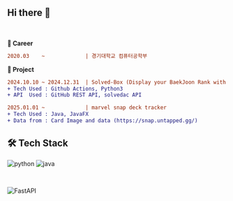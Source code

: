 ## Hi there 👋
<br>

**💼 Career**

```diff
2020.03    ~             | 경기대학교 컴퓨터공학부
```

**🎯 Project**

```diff
2024.10.10 ~ 2024.12.31  | Solved-Box (Display your BaekJoon Rank with solved.ac)
+ Tech Used : Github Actions, Python3
+ API  Used : GitHub REST API, solvedac API

2025.01.01 ~             | marvel snap deck tracker
+ Tech Used : Java, JavaFX
+ Data from : Card Image and data (https://snap.untapped.gg/)
```

## **🛠️ Tech Stack**
<!-- language-->
![python](https://img.shields.io/badge/python-3776AB?style=for-the-badge&logo=python&logoColor=white)
![java](https://img.shields.io/badge/Java-ED8B00?style=for-the-badge&logo=openjdk&logoColor=white)

<br>

<!-- Framework-->
<!-- ![Spring](https://img.shields.io/badge/Spring-ED8B00?style=for-the-badge&logo=spring&logoColor=white) -->
![FastAPI](https://img.shields.io/badge/FastAPI-005571?style=for-the-badge&logo=fastapi)

<br>

<!-- Database -->

